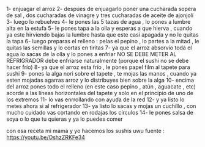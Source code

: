 1- enjuagar el arroz 
2- despúes de enjuagarlo poner una cucharada sopera de sal , dos cucharadas de vinagre y tres cucharadas de aceite de ajonjolí
3- luego lo rebuelves
4- le pones las 5 tazas de agua , lo pones a lumbre alta en la estufa
5- le pones tapa a la olla y esperas a que hierva , cuando ya este hirviendo bajas la lumbre hasta que este casi apagada y no le quitas la tapa
6- luego preparas el relleno : pelas el pepino , lo partes a la mitad , le quitas las semillas y lo cortas en tiritas
7- ya que el arroz absorvio toda el agua lo sacas de la olla y lo pones a enfriar NO SE DEBE METER AL REFRIGRADOR debe enfriarse naturalmente (porque el sushi no se debe hacer frío)
8- ya que el arroz esta frío , le pones papel film al tapete para sushi
9- pones la alga nori sobre el tapete , te mojas las manos , cuando ya esten mojadas agarras arroz y lo distribuyes bien sobre la alga 
10- encima del arroz pones todo el relleno (en este caso pepino , atún , aguacate , etc) acorde a las líneas horizontales del tapete y solo en el principio de uno de los extremos
11- lo vas enrrollando con ayuda de la red
12- y ya listo lo metes ahora si al refrigerador
13- ya listo lo sacas y mojas un cuchillo , con mucho cuidado vas cortando en rodajas los círculos
14- le pones salsa de soya o lo que tu quieras y ya lo puedes comer




con esa receta mi mamá y yo hacemos los sushis uwu
fuente : 
https://youtu.be/OshzZRKFe34